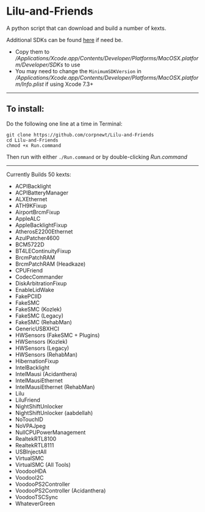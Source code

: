 # Lilu-and-Friends
A python script that can download and build a number of kexts.

Additional SDKs can be found [here](https://github.com/phracker/MacOSX-SDKs) if need be.

 * Copy them to */Applications/Xcode.app/Contents/Developer/Platforms/MacOSX.platform/Developer/SDKs* to use
 * You may need to change the `MinimumSDKVersion` in */Applications/Xcode.app/Contents/Developer/Platforms/MacOSX.platform/Info.plist* if using Xcode 7.3+

***

## To install:

Do the following one line at a time in Terminal:

    git clone https://github.com/corpnewt/Lilu-and-Friends
    cd Lilu-and-Friends
    chmod +x Run.command
    
Then run with either `./Run.command` or by double-clicking *Run.command*

***

Currently Builds 50 kexts:

* ACPIBacklight
* ACPIBatteryManager
* ALXEthernet
* ATH9KFixup
* AirportBrcmFixup
* AppleALC
* AppleBacklightFixup
* AtherosE2200Ethernet
* AzulPatcher4600
* BCM5722D
* BT4LEContinuityFixup
* BrcmPatchRAM
* BrcmPatchRAM (Headkaze)
* CPUFriend
* CodecCommander
* DiskArbitrationFixup
* EnableLidWake
* FakePCIID
* FakeSMC
* FakeSMC (Kozlek)
* FakeSMC (Legacy)
* FakeSMC (RehabMan)
* GenericUSBXHCI
* HWSensors (FakeSMC + Plugins)
* HWSensors (Kozlek)
* HWSensors (Legacy)
* HWSensors (RehabMan)
* HibernationFixup
* IntelBacklight
* IntelMausi (Acidanthera)
* IntelMausiEthernet
* IntelMausiEthernet (RehabMan)
* Lilu
* LiluFriend
* NightShiftUnlocker
* NightShiftUnlocker (aabdellah)
* NoTouchID
* NoVPAJpeg
* NullCPUPowerManagement
* RealtekRTL8100
* RealtekRTL8111
* USBInjectAll
* VirtualSMC
* VirtualSMC (All Tools)
* VoodooHDA
* VoodooI2C
* VoodooPS2Controller
* VoodooPS2Controller (Acidanthera)
* VoodooTSCSync
* WhateverGreen
